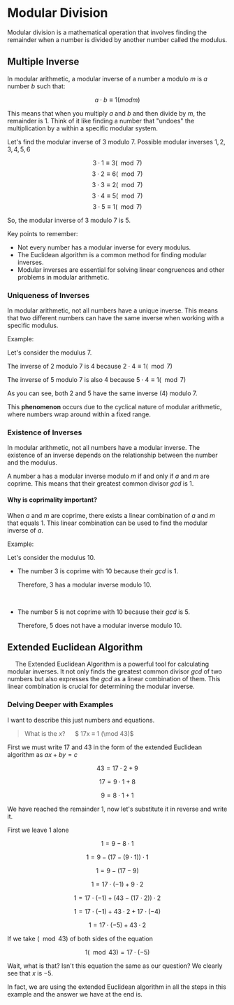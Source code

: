 # Modular Division

Modular division is a mathematical operation that involves finding the remainder when a number is divided by another number called the modulus.

## Multiple Inverse

In modular arithmetic, a modular inverse of a number a modulo $m$ is $a$ number $b$ such that:

$$a \cdot b ≡ 1 (mod m)$$

This means that when you multiply $a$ and $b$ and then divide by $m$, the remainder is $1$. Think of it like finding a number that "undoes" the multiplication by a within a specific modular system.

Let's find the modular inverse of $3$ modulo $7$. Possible modular inverses ${1,2,3,4,5,6}$

$$3 \cdot 1 ≡ 3 (\mod 7)$$
$$3 \cdot 2 ≡ 6 (\mod 7)$$
$$3 \cdot 3 ≡ 2 (\mod 7)$$
$$3 \cdot 4 ≡ 5 (\mod 7)$$
$$3 \cdot 5 ≡ 1 (\mod 7)$$

So, the modular inverse of $3$ modulo $7$ is $5$.

Key points to remember:

- Not every number has a modular inverse for every modulus.
- The Euclidean algorithm is a common method for finding modular inverses.
- Modular inverses are essential for solving linear congruences and other problems in modular arithmetic.

### Uniqueness of Inverses

In modular arithmetic, not all numbers have a unique inverse. This means that two different numbers can have the same inverse when working with a specific modulus.

Example:

Let's consider the modulus $7$.

The inverse of $2$ modulo $7$ is $4$ because $2 \cdot 4 ≡ 1 (\mod 7)$

The inverse of $5$ modulo $7$ is also $4$ because $5 \cdot 4 ≡ 1 (\mod 7)$

As you can see, both $2$ and $5$ have the same inverse ($4$) modulo $7$.

This <b>phenomenon</b> occurs due to the cyclical nature of modular arithmetic, where numbers wrap around within a fixed range.

### Existence of Inverses

In modular arithmetic, not all numbers have a modular inverse. The existence of an inverse depends on the relationship between the number and the modulus.

A number a has a modular inverse modulo $m$ if and only if $a$ and $m$ are coprime. This means that their greatest common divisor $gcd$ is $1$.

#### Why is coprimality important?

When $a$ and $m$ are coprime, there exists a linear combination of $a$ and $m$ that equals $1$. This linear combination can be used to find the modular inverse of $a$.

Example:

Let's consider the modulus $10$.

- The number $3$ is coprime with $10$ because their $gcd$ is $1$.

  Therefore, $3$ has a modular inverse modulo $10$.

&emsp;

- The number $5$ is not coprime with $10$ because their $gcd$ is $5$.

  Therefore, $5$ does not have a modular inverse modulo $10$.

## Extended Euclidean Algorithm

&emsp; The Extended Euclidean Algorithm is a powerful tool for calculating modular inverses. It not only finds the greatest common divisor $gcd$ of two numbers but also expresses the $gcd$ as a linear combination of them. This linear combination is crucial for determining the modular inverse.

### Delving Deeper with Examples

I want to describe this just numbers and equations.

> What is the $x$? &emsp; $ 17x ≡ 1 (\mod 43)$

First we must write $17$ and $43$ in the form of the extended Euclidean algorithm as $ax+by = c$

$$ 43 = 17 \cdot 2 + 9 $$

$$ 17 = 9 \cdot 1 + 8 $$

$$ 9 = 8 \cdot 1 + 1 $$

We have reached the remainder $1$, now let's substitute it in reverse and write it.

First we leave $1$ alone

$$ 1 = 9 - 8 \cdot 1 $$

$$ 1 = 9 - (17 - (9 \cdot 1)) \cdot 1 $$

$$ 1 = 9 - (17 - 9)$$

$$ 1 = 17 \cdot (-1) + 9 \cdot 2 $$

$$ 1= 17 \cdot (-1) + (43 - (17 \cdot 2)) \cdot 2$$

$$ 1 = 17 \cdot (-1) + 43 \cdot 2 + 17 \cdot (-4) $$

$$ 1 = 17 \cdot (-5) + 43 \cdot 2 $$

If we take $(\mod 43)$ of both sides of the equation

$$ 1 (\mod 43) = 17 \cdot (-5) $$

Wait, what is that? Isn't this equation the same as our question? We clearly see that $x$ is $-5$.

In fact, we are using the extended Euclidean algorithm in all the steps in this example and the answer we have at the end is.
